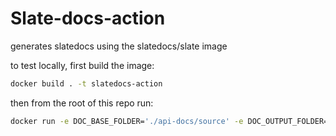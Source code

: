 # Slate-docs-action

generates slatedocs using the slatedocs/slate image

to test locally, first build the image:

```sh
docker build . -t slatedocs-action
```

then from the root of this repo run:

```sh
docker run -e DOC_BASE_FOLDER='./api-docs/source' -e DOC_OUTPUT_FOLDER='./output' -v $(pwd):/wd --workdir=/wd slatedocs-action:latest
```
